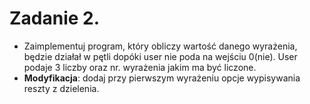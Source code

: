 # Zadanie 2.
* Zaimplementuj program, który obliczy wartość danego wyrażenia, będzie działał w pętli dopóki user nie poda na wejściu 0(nie). User podaje 3 liczby oraz nr. wyrażenia jakim ma być liczone. 
* **Modyfikacja**: dodaj przy pierwszym wyrażeniu opcje wypisywania reszty z dzielenia. 
